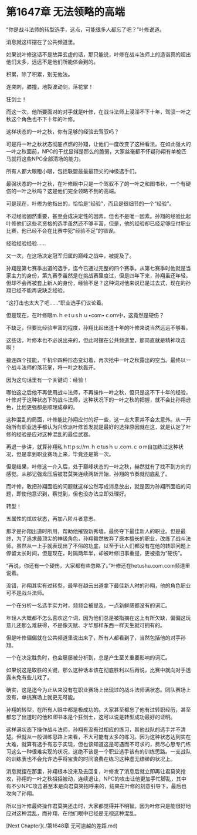 # 第1647章 无法领略的高端

“你是战斗法师的转型选手，这点，可能很多人都忘了吧？”叶修说道。

消息就这样摆在了公共频道里。

如果说叶修这话不是故弄玄虚的话，那只能说，叶修在战斗法师上的造诣真的超出他们太多，远远不是他们所能体会到的。

积累，除了积累，别无他法。

连突刺，膝撞，地裂波动剑，落花掌！

狂剑士！

而这一次，他所要面对的对手就是叶修，在战斗法师上浸淫不下十年，驾驭一叶之秋这个角色也不下十年的叶修。

这样状态的一叶之秋，你有足够的经验去驾驭吗？

可是将一叶之秋状态彻底点燃的孙翔，让他们一度改变了这种看法。在如此强大的一叶之秋面前，NPC的干扰显得是那么的脆弱，大家丝毫都不怀疑孙翔有单枪匹马就将这些NPC全部清场的能力。

所有人都大眼瞪小眼，包括联盟最最最顶尖的神级选手们。

最强状态的一叶之秋，在叶修眼中只是一个驾驭不了的一叶之和图书秋，一个有硬伤的一叶之秋吗？这是他们完全领略不到的高端。

可是现在，叶修为他指出的，恰恰是“经验”，而且是很细节的一个“经验”。

不过经验固然重要，甚至会成决定性的因素，但也不是唯一因素。孙翔的经验比起叶修他们这些老资格的选手虽然还不够丰富，但是，他的经验却已经足够应付职业比赛，他已经不会在比赛中犯“经验不足”的错误。

经验经验经验……

又一次，在这场决定冠军归属的巅峰之战中，被提及了。

孙翔是第七赛季出道的选手，迄今已通过完整的四个赛季。从第七赛季时他就是当家主力的身份，第九赛季虽然是在挑战赛里度过，但是四年下来，孙翔虽还年轻，但却不会再被套上新人的身份，经验不足？这种词对他来说已是过去式，现在的孙翔已经不能再说缺乏经验。

“这打击也太大了吧……”职业选手们议论着。

但是现在，在叶修眼m.ｈｅtｕsｈｕ•com•ｃoｍ中，这竟然是硬伤？

不缺乏，但要比经验丰富的程度，孙翔比起出道十年的叶修来说当然远远不够看。

这些话，叶修本也不必说出来的，但此时摆在公共频道里，那简直就是精神攻击啊！

接连四个技能，千机伞四种形态变幻着，再次抢中一叶之秋露出的空当。最终以一个战斗法师的落花掌，将一叶之秋轰开。

因为这句话里有一个关键词：经验！

哪怕这之后他不再使用战斗法师，不再操作一叶之秋，但只是这不下十年的经验，叶修对于这种状态下的战斗法师，这种状况下的一叶之秋的把握，就不会比孙翔逊色，比他更强都是顺理成章的。

这种混乱的局面，叶修能比孙翔应付的好一些，这一点大家并不会太意外。从一开始所有职业选手都认为兴欣派叶修首发就是最好的选择原因就在这，就是认定了叶修的经验是应对这种混乱的最佳武器。

再退一步讲，就算孙翔私ｈttｐs://ｍ.ｈｅtusｈｕ.coｍ.ｃｏm自加练过这种状况，但是拿到职业赛场上来，毕竟还是第一次。

但是结果，叶修这一介入后，处于巅峰状态的一叶之秋，赫然就有了找不到方向的感觉。从那记强龙压后被君莫笑连续两斩开始，孙翔的节奏就彻底乱了。

而叶修，敢把孙翔面临的问题就这样公然写成消息放出，就是因为孙翔所面临的问题，即使他意识到，察觉到，但也没办法立即处理好。

转型！

五属性的炫纹状态，再加八阶斗者意志。

那才是孙翔出道时所用，帮助他摧毁新秀墙，最终夺下最佳新人的职业。但是最终，为了追求最顶尖的神级角色，孙翔毅然放弃了原本擅长的职业，改练了战斗法师。虽然从一上手就表现出了不俗的功底，以至于让人们都没有在他的转职问题上停留太长时间，但是现在，时隔两年半，却被叶修旧事重提，更被指为“硬伤”。

“再说，你还有一个硬伤，大家都有些忽略了。”叶修还在hetushu.com.com频道里说着。

没错，孙翔其实有过转型，最早在越云出道拿下最佳新人时的孙翔，他的角色职业可不是战斗法师。

一个在分析一名选手实力时，频频会被提及，一点新鲜感都没有的词汇。

年轻人大概都不怎么喜欢这个词，因为他们总是被指摘在这上有所欠缺，偏偏这玩意儿还那么难获得，不是像天赋、才华那样东西一样天生就可拥有的。

但是叶修偏偏就在公共频道里说出来了，所有人都看到了，当然包括他的对手孙翔。

一个在决定胜负时，也会屡屡被分析到，总是产生至关重要影响的词汇。

如果说这是取胜的关键，那么这种话本该在彻底胜利以后再说，比赛中就向对手透露未免有些儿戏了。

确实，这是迄今为止从来没有在职业赛场上出现过的战斗法师满状态。团队赛场上没有，单挑赛场上就更无可能。

孙翔的转型，在所有人眼中都是极成功的。大家甚至都忘了他有过转职经历，甚至都忘了出道时的他和*图*书本是个狂剑士，这可以说是转型成功最好的证明。

这样满状态下操作战斗法师，孙翔有没有过相应的练习，其他战队的选手并不清楚。但就从一般训练思路上来看，不大可能有太多的练习。因为这种状态达到实在太难，就算有选手有志于实现，但也该知道这是可遇而不可求的，费尽心思专门练习这么一种很难实现的状况，这绝不该是一个职业选手该有的训练思路。一支战队的训练表也不会允许选手将宝贵的时间浪费在练习这种虚无缥缈的状况上。

消息就摆在那里，孙翔根本没来及去回复，叶修发了消息后就立即再让君莫笑抢攻，孙翔的一叶之秋招招被动，连续退让，NPC的攻击让他更加手忙脚乱，其中有不少NPC攻击甚至本是向君莫笑招呼来的，结果在叶修的刻意引导下，最后也攻向了孙翔。

所以当叶修最终操作君莫笑还击时，大家都觉得并不明智。因为叶修只是能很好地应对这种混乱，而孙翔，在他们眼中已经是无视这种混乱。



[Next Chapter](./第1648章 无可逾越的差距.md)